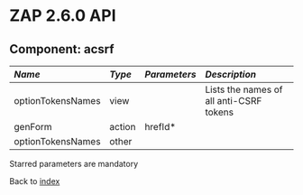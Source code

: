 # ZAP 2.6.0 API
## Component: acsrf
| _Name_ | _Type_ | _Parameters_ | _Description_ |
|:-------|:-------|:-------------|:--------------|
| optionTokensNames| view |  | Lists the names of all anti-CSRF tokens |
| genForm| action | hrefId*  |  |
| optionTokensNames| other |  |  |

Starred parameters are mandatory

Back to [index](ApiGen_Index)

